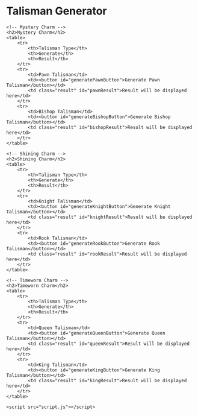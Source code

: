 <!DOCTYPE html>
<html lang="en">
<head>
    <meta charset="UTF-8">
    <meta name="viewport" content="width=device-width, initial-scale=1.0">
    <title>Talisman Generator</title>
    <style>
        table {
            width: 100%;
            border-collapse: collapse;
            margin-bottom: 20px;
        }
        th, td {
            border: 1px solid #ddd;
            padding: 8px;
            text-align: left;
        }
        th {
            background-color: #f4f4f4;
        }
        button {
            margin-top: 10px;
        }
        .result {
            margin-top: 10px;
            padding: 10px;
            border: 1px solid #ddd;
        }
    </style>
</head>
<body>
    <h1>Talisman Generator</h1>

    <!-- Mystery Charm -->
    <h2>Mystery Charm</h2>
    <table>
        <tr>
            <th>Talisman Type</th>
            <th>Generate</th>
            <th>Result</th>
        </tr>
        <tr>
            <td>Pawn Talisman</td>
            <td><button id="generatePawnButton">Generate Pawn Talisman</button></td>
            <td class="result" id="pawnResult">Result will be displayed here</td>
        </tr>
        <tr>
            <td>Bishop Talisman</td>
            <td><button id="generateBishopButton">Generate Bishop Talisman</button></td>
            <td class="result" id="bishopResult">Result will be displayed here</td>
        </tr>
    </table>

    <!-- Shining Charm -->
    <h2>Shining Charm</h2>
    <table>
        <tr>
            <th>Talisman Type</th>
            <th>Generate</th>
            <th>Result</th>
        </tr>
        <tr>
            <td>Knight Talisman</td>
            <td><button id="generateKnightButton">Generate Knight Talisman</button></td>
            <td class="result" id="knightResult">Result will be displayed here</td>
        </tr>
        <tr>
            <td>Rook Talisman</td>
            <td><button id="generateRookButton">Generate Rook Talisman</button></td>
            <td class="result" id="rookResult">Result will be displayed here</td>
        </tr>
    </table>

    <!-- Timeworn Charm -->
    <h2>Timeworn Charm</h2>
    <table>
        <tr>
            <th>Talisman Type</th>
            <th>Generate</th>
            <th>Result</th>
        </tr>
        <tr>
            <td>Queen Talisman</td>
            <td><button id="generateQueenButton">Generate Queen Talisman</button></td>
            <td class="result" id="queenResult">Result will be displayed here</td>
        </tr>
        <tr>
            <td>King Talisman</td>
            <td><button id="generateKingButton">Generate King Talisman</button></td>
            <td class="result" id="kingResult">Result will be displayed here</td>
        </tr>
    </table>

    <script src="script.js"></script>
</body>
</html>
